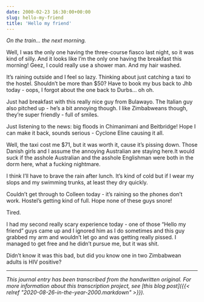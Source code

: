 ```yaml
---
date: 2000-02-23 16:30:00+00:00
slug: hello-my-friend
title: 'Hello my friend'
---
```


*On the train… the next morning.*

Well, I was the only one having the three-course fiasco last night, so it was kind of silly. And it looks like I’m the only one having the breakfast this morning! Geez, I could really use a shower man. And my hair washed. 

It’s raining outside and I feel so lazy. Thinking about just catching a taxi to the hostel. Shouldn’t be more than $50? Have to book my bus back to Jhb today - oops, I forgot about the one back to Durbs… oh oh.

Just had breakfast with this really nice guy from Bulawayo. The Italian guy also pitched up - he’s a bit annoying though. I like Zimbabweans though, they’re super friendly - full of smiles.

Just listening to the news: big floods in Chimanimani and Beitbridge! Hope I can make it back, sounds serious - Cyclone Eline causing it all.

Well, the taxi cost me $71, but it was worth it, cause it’s pissing down. Those Danish girls and I assume the annoying Australian are staying here.It would suck if the asshole Australian and the asshole Englishman were both in the dorm here, what a fucking nightmare.

I think I’ll have to brave the rain after lunch. It’s kind of cold but if I wear my slops and my swimming trunks, at least they dry quickly.

Couldn’t get through to Colleen today - it’s raining so the phones don’t work. Hostel’s getting kind of full. Hope none of these guys snore!

Tired.

I had my second really scary experience today - one of those “Hello my friend” guys came up and I ignored him as I do sometimes and this guy grabbed my arm and wouldn’t let go and was getting really pissed. I managed to get free and he didn’t pursue me, but it was shit.

Didn’t know it was this bad, but did you know one in two Zimbabwean adults is HIV positive?

---

*This journal entry has been transcribed from the handwritten original. For more information about this transcription project, see [this blog post]({{< relref "2020-08-26-in-the-year-2000.markdown" >}}).*